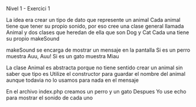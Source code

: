 Nivel 1 - Exercici 1

La idea era crear un tipo de dato que represente un animal
Cada animal tiene que tener su propio sonido, por eso cree una clase general llamada Animal y dos clases que heredan de ella que son Dog y Cat
Cada una tiene su propio makeSound

makeSound se encarga de mostrar un mensaje en la pantalla
Si es un perro muestra Auu, Auu!
Si es un gato muestra Miau

La clase Animal es abstracta porque no tiene sentido crear un animal sin saber que tipo es
Utilize el constructor para guardar el nombre del animal aunque todavia no lo usamos para nada en el mensaje

En el archivo index.php creamos un perro y un gato
Despues Yo use echo para mostrar el sonido de cada uno